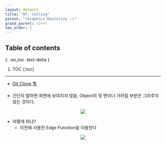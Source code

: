 ```yaml
---
layout: default
title: "07. Culling"
parent: "(Graphics Rasterize 💥)"
grand_parent: (C++)
nav_order: 1
---
```


## Table of contents
{: .no_toc .text-delta }

1. TOC
{:toc}

---

* [Git Clone 🌎](https://github.com/EasyCoding-7/Directx11_Rasterization/tree/7/7_backfaceculling)

* 간단히 말하면 화면에 보여지지 않을, Object의 뒷 면이나 가려질 부분은 그려주지 않는 것이다.

<p align="center">
  <img src="https://taehyungs-programming-blog.github.io/blog/assets/images/cpp/d11/d11-7-1.jpeg"/>
</p>

* 어떻게 하냐?
    * 이전에 사용한 Edge Function을 이용한다

<p align="center">
  <img src="https://taehyungs-programming-blog.github.io/blog/assets/images/cpp/d11/d11-3-2.jpg"/>
</p>

